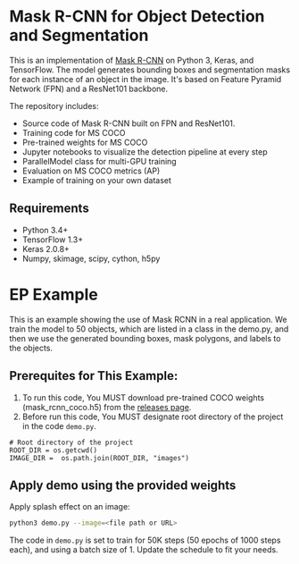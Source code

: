 <!--
waggle_topic=IGNORE
-->

# Mask R-CNN for Object Detection and Segmentation

This is an implementation of [Mask R-CNN](https://arxiv.org/abs/1703.06870) on Python 3, Keras, and TensorFlow. The model generates bounding boxes and segmentation masks for each instance of an object in the image. It's based on Feature Pyramid Network (FPN) and a ResNet101 backbone.

The repository includes:
* Source code of Mask R-CNN built on FPN and ResNet101.
* Training code for MS COCO
* Pre-trained weights for MS COCO
* Jupyter notebooks to visualize the detection pipeline at every step
* ParallelModel class for multi-GPU training
* Evaluation on MS COCO metrics (AP)
* Example of training on your own dataset


## Requirements
* Python 3.4+
* TensorFlow 1.3+
* Keras 2.0.8+
* Numpy, skimage, scipy, cython, h5py


# EP Example

This is an example showing the use of Mask RCNN in a real application.
We train the model to 50 objects, which are listed in a class in the demo.py,
and then we use the generated bounding boxes, mask polygons, and labels to the objects.

## Prerequites for This Example:
1. To run this code, You MUST download pre-trained COCO weights (mask_rcnn_coco.h5) from the [releases page](https://github.com/matterport/Mask_RCNN/releases).
2. Before run this code, You MUST designate root directory of the project in the code ```demo.py```.
```
# Root directory of the project
ROOT_DIR = os.getcwd()
IMAGE_DIR =  os.path.join(ROOT_DIR, "images")
```

## Apply demo using the provided weights
Apply splash effect on an image:

```bash
python3 demo.py --image=<file path or URL>
```

The code in `demo.py` is set to train for 50K steps (50 epochs of 1000 steps each), and using a batch size of 1.
Update the schedule to fit your needs.
